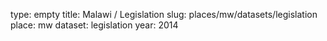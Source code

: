 type: empty
title: Malawi / Legislation
slug: places/mw/datasets/legislation
place: mw
dataset: legislation
year: 2014
